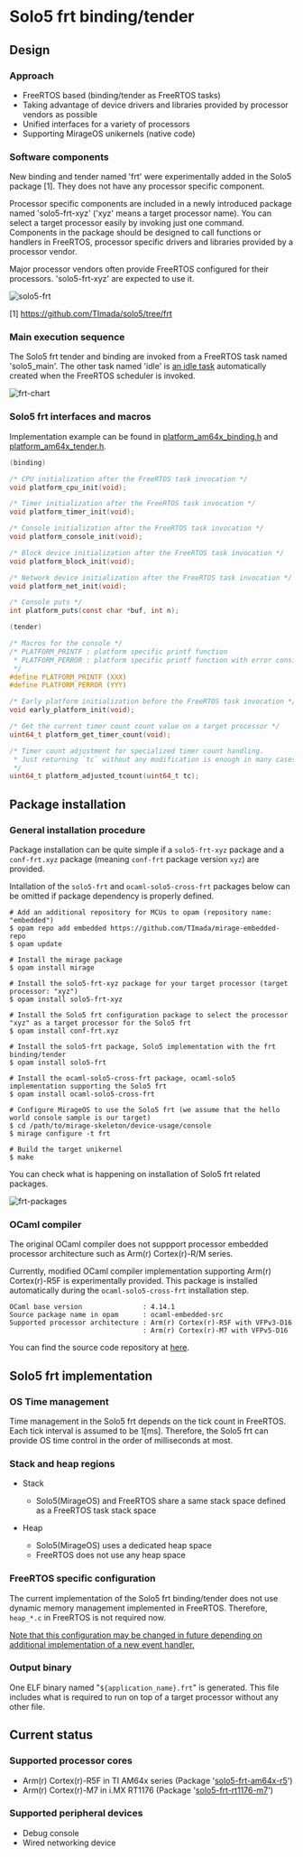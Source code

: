 # Solo5 frt binding/tender

## Design

### Approach

- FreeRTOS based (binding/tender as FreeRTOS tasks)
- Taking advantage of device drivers and libraries provided by processor vendors as possible
- Unified interfaces for a variety of processors
- Supporting MirageOS unikernels (native code) 

### Software components

New binding and tender named 'frt' were experimentally added in the Solo5 package [1]. They does not have any processor specific component. 

Processor specific components are included in a newly introduced package named 'solo5-frt-xyz' ('xyz' means a target processor name). You can select a target processor easily by invoking just one command. Components in the package should be designed to call functions or handlers in FreeRTOS, processor specific drivers and libraries provided by a processor vendor.  

Major processor vendors often provide FreeRTOS configured for their  processors. 'solo5-frt-xyz' are expected to use it.

![solo5-frt](../imgs/solo5_frt.png)

[1] https://github.com/TImada/solo5/tree/frt

### Main execution sequence

The Solo5 frt tender and binding are invoked from a FreeRTOS task named 'solo5_main'. The other task named 'idle' is [an idle task](https://www.freertos.org/RTOS-idle-task.html) automatically created when the FreeRTOS scheduler is invoked.

![frt-chart](../imgs/frt_chart.png)

### Solo5 frt interfaces and macros

Implementation example can be found in [platform_am64x_binding.h](https://github.com/TImada/solo5-frt-am64x-r5/blob/main/platform_am64x_binding.h) and [platform_am64x_tender.h](https://github.com/TImada/solo5-frt-am64x-r5/blob/main/platform_am64x_tender.h).

```c
(binding)

/* CPU initialization after the FreeRTOS task invocation */
void platform_cpu_init(void);

/* Timer initialization after the FreeRTOS task invocation */
void platform_timer_init(void);

/* Console initialization after the FreeRTOS task invocation */
void platform_console_init(void);

/* Block device initialization after the FreeRTOS task invocation */
void platform_block_init(void);

/* Network device initialization after the FreeRTOS task invocation */
void platform_net_init(void);

/* Console puts */
int platform_puts(const char *buf, int n);
```

```c
(tender)

/* Macros for the console */
/* PLATFORM_PRINTF : platform specific printf function
 * PLATFORM_PERROR : platform specific printf function with error consideration
 */
#define PLATFORM_PRINTF (XXX)
#define PLATFORM_PERROR (YYY)

/* Early platform initialization before the FreeRTOS task invocation */
void early_platform_init(void);

/* Get the current timer count count value on a target processor */
uint64_t platform_get_timer_count(void);

/* Timer count adjustment for specialized timer count handling.
 * Just returning `tc` without any modification is enough in many cases.
 */
uint64_t platform_adjusted_tcount(uint64_t tc);
```

## Package installation

### General installation procedure

Package installation can be quite simple if a `solo5-frt-xyz` package and a `conf-frt.xyz` package (meaning `conf-frt` package version `xyz`) are provided.

Intallation of the `solo5-frt` and `ocaml-solo5-cross-frt` packages below can be omitted if package dependency is properly defined.

```shell
# Add an additional repository for MCUs to opam (repository name: "embedded")
$ opam repo add embedded https://github.com/TImada/mirage-embedded-repo
$ opam update

# Install the mirage package
$ opam install mirage

# Install the solo5-frt-xyz package for your target processor (target processor: "xyz")
$ opam install solo5-frt-xyz

# Install the Solo5 frt configuration package to select the processor "xyz" as a target processor for the Solo5 frt
$ opam install conf-frt.xyz

# Install the solo5-frt package, Solo5 implementation with the frt binding/tender
$ opam install solo5-frt

# Install the ocaml-solo5-cross-frt package, ocaml-solo5 implementation supporting the Solo5 frt
$ opam install ocaml-solo5-cross-frt

# Configure MirageOS to use the Solo5 frt (we assume that the hello world console sample is our target)
$ cd /path/to/mirage-skeleton/device-usage/console
$ mirage configure -t frt

# Build the target unikernel
$ make
```

You can check what is happening on installation of Solo5 frt related packages.

![frt-packages](../imgs/frt_packages.png)

### OCaml compiler  
The original OCaml compiler does not suppport processor embedded processor architecture such as Arm(r) Cortex(r)-R/M series.

Currently, modified OCaml compiler implementation supporting Arm(r) Cortex(r)-R5F is experimentally provided. This package is installed automatically during the `ocaml-solo5-cross-frt` installation step.

```
OCaml base version               : 4.14.1
Source package name in opam      : ocaml-embedded-src
Supported processor architecture : Arm(r) Cortex(r)-R5F with VFPv3-D16
                                 : Arm(r) Cortex(r)-M7 with VFPv5-D16
```

You can find the source code repository at [here](https://github.com/TImada/ocaml/tree/embedded).

## Solo5 frt implementation 

### OS Time management  
Time management in the Solo5 frt depends on the tick count in FreeRTOS. Each tick interval is assumed to be 1[ms]. Therefore, the Solo5 frt can provide OS time control in the order of milliseconds at most.

### Stack and heap regions

- Stack  
  - Solo5(MirageOS) and FreeRTOS share a same stack space defined as a FreeRTOS task stack space

- Heap  
  - Solo5(MirageOS) uses a dedicated heap space
  - FreeRTOS does not use any heap space

### FreeRTOS specific configuration

The current implementation of the Solo5 frt binding/tender does not use dynamic memory management implemented in FreeRTOS. Therefore, `heap_*.c` in FreeRTOS is not required now.

<u>Note that this configuration may be changed in future depending on additional implementation of a new event handler.</u>

### Output binary

One ELF binary named "`${application_name}.frt`" is generated. This file includes what is required to run on top of a target processor without any other file.

## Current status

### Supported processor cores

- Arm(r) Cortex(r)-R5F in TI AM64x series (Package '[solo5-frt-am64x-r5](https://github.com/TImada/solo5-frt-am64x-r5)')
- Arm(r) Cortex(r)-M7 in i.MX RT1176 (Package '[solo5-frt-rt1176-m7](https://github.com/TImada/solo5-frt-rt1176-m7)')

### Supported peripheral devices

- Debug console
- Wired networking device
